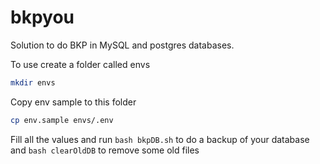 # bkpyou
Solution to do BKP in MySQL and postgres databases.

To use create a folder called envs
```bash
mkdir envs
```
Copy env sample to this folder
```bash
cp env.sample envs/.env
```
Fill all the values and run `bash bkpDB.sh` to do a backup of your database and `bash clearOldDB` to remove some old files
